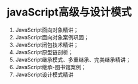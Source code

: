 # javaScript高级与设计模式

1. JavaScript面向对象精讲；
2. JavaScript面向对象案例巩固；
3. JavaScript闭包技术精讲；
4. JavaScript原型链剖析；
5. JavaScript继承模式、多重继承、完美继承精讲；
6. JavaScript继承-图书馆案例；
7. JavaScript设计模式精讲